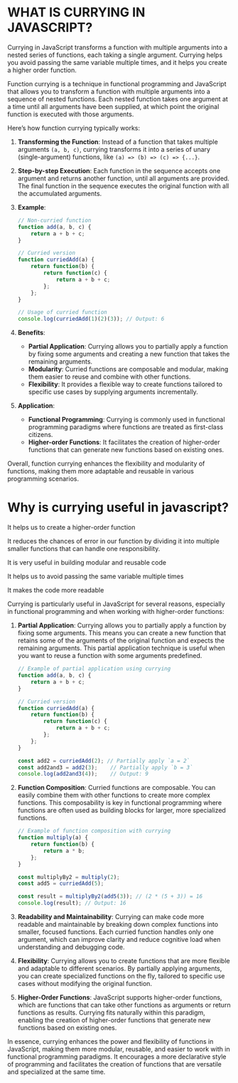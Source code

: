 # WHAT IS CURRYING IN JAVASCRIPT?

Currying in JavaScript transforms a function with multiple arguments into a nested series of functions, each taking a single argument. Currying helps you avoid passing the same variable multiple times, and it helps you create a higher order function.


Function currying is a technique in functional programming and JavaScript that allows you to transform a function with multiple arguments into a sequence of nested functions. Each nested function takes one argument at a time until all arguments have been supplied, at which point the original function is executed with those arguments.

Here’s how function currying typically works:

1. **Transforming the Function**: Instead of a function that takes multiple arguments `(a, b, c)`, currying transforms it into a series of unary (single-argument) functions, like `(a) => (b) => (c) => {...}`.

2. **Step-by-step Execution**: Each function in the sequence accepts one argument and returns another function, until all arguments are provided. The final function in the sequence executes the original function with all the accumulated arguments.

3. **Example**:
   ```javascript
   // Non-curried function
   function add(a, b, c) {
       return a + b + c;
   }

   // Curried version
   function curriedAdd(a) {
       return function(b) {
           return function(c) {
               return a + b + c;
           };
       };
   }

   // Usage of curried function
   console.log(curriedAdd(1)(2)(3)); // Output: 6
   ```

4. **Benefits**:
   - **Partial Application**: Currying allows you to partially apply a function by fixing some arguments and creating a new function that takes the remaining arguments.
   - **Modularity**: Curried functions are composable and modular, making them easier to reuse and combine with other functions.
   - **Flexibility**: It provides a flexible way to create functions tailored to specific use cases by supplying arguments incrementally.

5. **Application**:
   - **Functional Programming**: Currying is commonly used in functional programming paradigms where functions are treated as first-class citizens.
   - **Higher-order Functions**: It facilitates the creation of higher-order functions that can generate new functions based on existing ones.

Overall, function currying enhances the flexibility and modularity of functions, making them more adaptable and reusable in various programming scenarios.



# Why is currying useful in javascript?
It helps us to create a higher-order function

It reduces the chances of error in our function by dividing it into multiple smaller functions that can handle one responsibility.

It is very useful in building modular and reusable code

It helps us to avoid passing the same variable multiple times

It makes the code more readable


Currying is particularly useful in JavaScript for several reasons, especially in functional programming and when working with higher-order functions:

1. **Partial Application**: Currying allows you to partially apply a function by fixing some arguments. This means you can create a new function that retains some of the arguments of the original function and expects the remaining arguments. This partial application technique is useful when you want to reuse a function with some arguments predefined.

   ```javascript
   // Example of partial application using currying
   function add(a, b, c) {
       return a + b + c;
   }

   // Curried version
   function curriedAdd(a) {
       return function(b) {
           return function(c) {
               return a + b + c;
           };
       };
   }

   const add2 = curriedAdd(2); // Partially apply `a = 2`
   const add2and3 = add2(3);    // Partially apply `b = 3`
   console.log(add2and3(4));    // Output: 9
   ```

2. **Function Composition**: Curried functions are composable. You can easily combine them with other functions to create more complex functions. This composability is key in functional programming where functions are often used as building blocks for larger, more specialized functions.

   ```javascript
   // Example of function composition with currying
   function multiply(a) {
       return function(b) {
           return a * b;
       };
   }

   const multiplyBy2 = multiply(2);
   const add5 = curriedAdd(5);

   const result = multiplyBy2(add5(3)); // (2 * (5 + 3)) = 16
   console.log(result); // Output: 16
   ```

3. **Readability and Maintainability**: Currying can make code more readable and maintainable by breaking down complex functions into smaller, focused functions. Each curried function handles only one argument, which can improve clarity and reduce cognitive load when understanding and debugging code.

4. **Flexibility**: Currying allows you to create functions that are more flexible and adaptable to different scenarios. By partially applying arguments, you can create specialized functions on the fly, tailored to specific use cases without modifying the original function.

5. **Higher-Order Functions**: JavaScript supports higher-order functions, which are functions that can take other functions as arguments or return functions as results. Currying fits naturally within this paradigm, enabling the creation of higher-order functions that generate new functions based on existing ones.

In essence, currying enhances the power and flexibility of functions in JavaScript, making them more modular, reusable, and easier to work with in functional programming paradigms. It encourages a more declarative style of programming and facilitates the creation of functions that are versatile and specialized at the same time.

